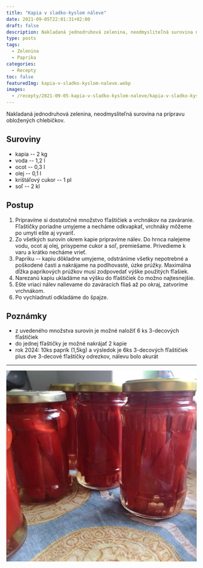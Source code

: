 ```yaml
---
title: "Kapia v sladko-kyslom náleve"
date: 2021-09-05T22:01:31+02:00
draft: false
description: Nakladaná jednodruhová zelenina, neodmysliteľná surovina na prípravu obložených chlebíčkov.
type: posts
tags:
  - Zelenina
  - Paprika
categories:
  - Recepty
toc: false
featuredImg: kapia-v-sladko-kyslom-naleve.webp
images:
  - /recepty/2021-09-05-kapia-v-sladko-kyslom-naleve/kapia-v-sladko-kyslom-naleve.jpg
---
```


Nakladaná jednodruhová zelenina, neodmysliteľná surovina na prípravu obložených chlebíčkov.

## Suroviny

- kapia -- 2 kg
- voda -- 1,2 l
- ocot -- 0,3 l
- olej -- 0,1 l
- krištáľový cukor -- 1 pl
- soľ -- 2 kl

## Postup

1. Pripravíme si dostatočné množstvo fľaštičiek a vrchnákov na zaváranie. Fľaštičky poriadne umyjeme a necháme odkvapkať, vrchnáky môžeme po umytí ešte aj vyvariť.
2. Zo všetkých surovín okrem kapie pripravíme nálev. Do hrnca nalejeme vodu, ocot aj olej, prisypeme cukor a soľ, premiešame. Privedieme k varu a krátko necháme vrieť.
3. Papriku -- kapiu dôkladne umyjeme, odstránime všetky nepotrebné a poškodené časti a nakrájame na podlhovasté, úzke prúžky. Maximálna dĺžka paprikových prúžkov musí zodpovedať výške použitých fľašiek.
4. Narezanú kapiu ukladáme na výšku do fľaštičiek čo možno najtesnejšie.
5. Ešte vriaci nálev nalievame do zaváracích fliaš až po okraj, zatvoríme vrchnákom.
6. Po vychladnutí odkladáme do špajze.

## Poznámky

- z uvedeného množstva surovín je možné naložiť 6 ks 3-decových fľaštičiek
- do jednej fľaštičky je možné nakrájať 2 kapie
- rok 2024: 10ks paprík (1,5kg) a výsledok je 6ks 3-decových fľaštičiek plus dve 3-decové fľaštičky odrezkov, nálevu bolo akurát

---

![Kapia v sladko-kyslom náleve](kapia-v-sladko-kyslom-naleve.jpg "Kapia v sladko-kyslom náleve (autor: zwieratko, 2021)")
